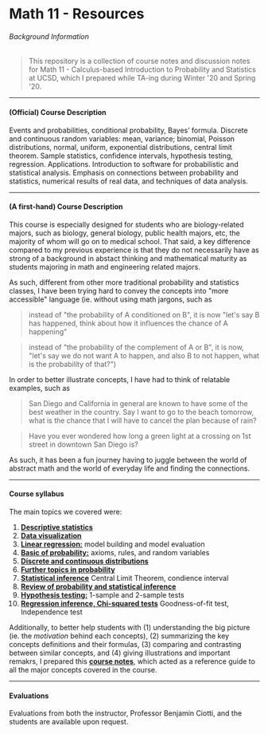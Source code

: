 # Math 11 - Resources

###### Background Information

>  This repository is a collection of course notes and discussion notes for Math 11 - Calculus-based Introduction to Probability and Statistics at UCSD, which I prepared while TA-ing during Winter '20 and Spring '20.

***

#### (Official) Course Description

Events and probabilities, conditional probability, Bayes’ formula. Discrete and continuous random variables: mean, variance; binomial, Poisson distributions, normal, uniform, exponential distributions, central limit theorem. Sample statistics, confidence intervals, hypothesis testing, regression. Applications. Introduction to software for probabilistic and statistical analysis. Emphasis on connections between probability and statistics, numerical results of real data, and techniques of data analysis.

***

#### (A first-hand) Course Description

This course is especially designed for students who are biology-related majors, such as biology, general biology, public health majors, etc, the majority of whom will go on to medical school. That said, a key difference compared to my previous experience is that they do not necessarily have as strong of a background in abstact thinking and mathematical maturity as students majoring in math and engineering related majors.

As such, different from other more traditional probability and statistics classes, I have been trying hard to convey the concepts into "more accessible" language (ie. without using math jargons, such as

> instead of "the probability of A conditioned on B", it is now "let's say B has happened, think about how it influences the chance of A happening"

> instead of "the probability of the complement of A or B", it is now, "let's say we do not want A to happen, and also B to not happen, what is the probability of that?")

In order to better illustrate concepts, I have had to think of relatable examples, such as

> San Diego and California in general are known to have some of the best weather in the country. Say I want to go to the beach tomorrow, what is the chance that I will have to cancel the plan because of rain?

> Have you ever wondered how long a green light at a crossing on 1st street in downtown San Diego is?

As such, it has been a fun journey having to juggle between the world of abstract math and the world of everyday life and finding the connections.

***

#### Course syllabus

The main topics we covered were:

1. __[Descriptive statistics](https://github.com/thn003/math11_TA/blob/master/Math%2011%20-%20Discussion%201.pdf)__
2. __[Data visualization](https://github.com/thn003/math11_TA/blob/master/Math%2011%20-%20Discussion%202.pdf)__
3. __[Linear regression:](https://github.com/thn003/math11_TA/blob/master/Math%2011%20-%20Discussion%203.pdf)__ model building and model evaluation
4. __[Basic of probability:](https://github.com/thn003/math11_TA/blob/master/Math%2011%20-%20Discussion%204.pdf)__ axioms, rules, and random variables
5. __[Discrete and continuous distributions](https://github.com/thn003/math11_TA/blob/master/Math%2011%20-%20Discussion%205.pdf)__
6. __[Further topics in probability](https://github.com/thn003/math11_TA/blob/master/Math%2011%20-%20Discussion%206.pdf)__
7. __[Statistical inference](https://github.com/thn003/math11_TA/blob/master/Math%2011%20-%20Discussion%207.pdf)__ Central Limit Theorem, condience interval
8. __[Review of probability and statistical inference](https://github.com/thn003/math11_TA/blob/master/Math%2011%20-%20Discussion%208.pdf)__
9. __[Hypothesis testing:](https://github.com/thn003/math11_TA/blob/master/Math%2011%20-%20Discussion%209.pdf)__ 1-sample and 2-sample tests
10. __[Regression inference, Chi-squared tests](https://github.com/thn003/math11_TA/blob/master/Math%2011%20-%20Discussion%2010.pdf)__ Goodness-of-fit test, Independence test

Additionally, to better help students with (1) understanding the big picture (ie. the *motivation* behind each concepts), (2) summarizing the key concepts definitions and their formulas, (3) comparing and contrasting between similar concepts, and (4) giving illustrations and important remakrs, I prepared this __[course notes](https://github.com/thn003/math11_TA/blob/master/Math%2011%20-%20Course%20Notes.pdf)__, which acted as a reference guide to all the major concepts covered in the course.

***

#### Evaluations

Evaluations from both the instructor, Professor Benjamin Ciotti, and the students are available upon request.
